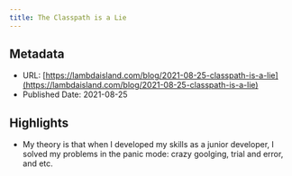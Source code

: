 ```yaml
---
title: The Classpath is a Lie
---
```

## Metadata
* URL: [https://lambdaisland.com/blog/2021-08-25-classpath-is-a-lie](https://lambdaisland.com/blog/2021-08-25-classpath-is-a-lie)
* Published Date: 2021-08-25

## Highlights
* My theory is that when I developed my skills as a junior developer, I solved my problems in the panic mode: crazy goolging, trial and error, and etc.